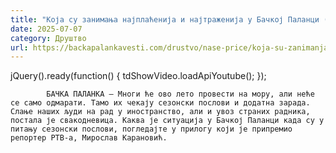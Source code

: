 ```yaml
---
title: "Која су занимања најплаћенија и најтраженија у Бачкој Паланци (ВИДЕО)"
date: 2025-07-07
category: Друштво
url: https://backapalankavesti.com/drustvo/nase-price/koja-su-zanimanja-najplacenija-i-najtrazenija-u-backoj-palanci-video/
---
```


jQuery().ready(function() {
                            tdShowVideo.loadApiYoutube(); 
                        });
                        
                    
            БАЧКА ПАЛАНКА – Многи ће ово лето провести на мору, али неће се само одмарати. Тамо их чекају сезонски послови и додатна зарада. Слање наших људи на рад у иностранство, али и увоз страних радника, постала је свакодневица. Каква је ситуација у Бачкој Паланци када су у питању сезонски послови, погледајте у прилогу који је припремио репортер РТВ-а, Мирослав Карановић.
